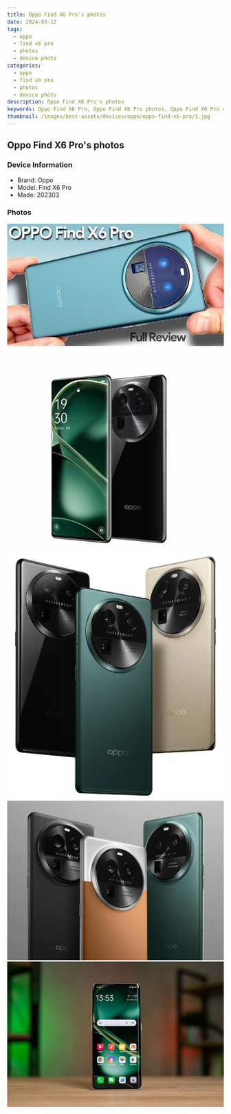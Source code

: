 ```yaml
---
title: Oppo Find X6 Pro's photos
date: 2024-03-12
tags: 
  - oppo
  - find x6 pro
  - photos
  - device photo
categories: 
  - oppo
  - find x6 pro
  - photos
  - device photo
description: Oppo Find X6 Pro's photos
keywords: Oppo Find X6 Pro, Oppo Find X6 Pro photos, Oppo Find X6 Pro device photo
thumbnail: /images/best-assets/devices/oppo/oppo-find-x6-pro/1.jpg
---
```


## Oppo Find X6 Pro's photos

### Device Information

- Brand: Oppo
- Model: Find X6 Pro
- Made: 202303

### Photos

![/images/best-assets/devices/oppo/oppo-find-x6-pro/1.jpg](/images/best-assets/devices/oppo/oppo-find-x6-pro/1.jpg)
![/images/best-assets/devices/oppo/oppo-find-x6-pro/2.jpg](/images/best-assets/devices/oppo/oppo-find-x6-pro/2.jpg)
![/images/best-assets/devices/oppo/oppo-find-x6-pro/3.jpg](/images/best-assets/devices/oppo/oppo-find-x6-pro/3.jpg)
![/images/best-assets/devices/oppo/oppo-find-x6-pro/4.jpg](/images/best-assets/devices/oppo/oppo-find-x6-pro/4.jpg)
![/images/best-assets/devices/oppo/oppo-find-x6-pro/5.jpg](/images/best-assets/devices/oppo/oppo-find-x6-pro/5.jpg)
